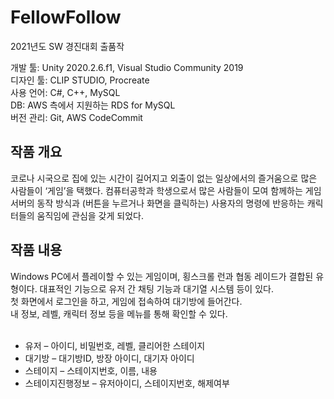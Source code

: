 # FellowFollow
2021년도 SW 경진대회 출품작 <br>

개발 툴: Unity 2020.2.6.f1, Visual Studio Community 2019 <br>
디자인 툴: CLIP STUDIO, Procreate <br>
사용 언어: C#, C++, MySQL  <br>
DB: AWS 측에서 지원하는 RDS for MySQL <br>
버전 관리: Git, AWS CodeCommit <br>

## 작품 개요
코로나 시국으로 집에 있는 시간이 길어지고 외출이 없는 일상에서의 즐거움으로 많은 사람들이 ‘게임’을 택했다. 컴퓨터공학과 학생으로서 많은 사람들이 모여 함께하는 게임 서버의 동작 방식과 (버튼을 누르거나 화면을 클릭하는) 사용자의 명령에 반응하는 캐릭터들의 움직임에 관심을 갖게 되었다. <br>

## 작품 내용
Windows PC에서 플레이할 수 있는 게임이며, 횡스크롤 런과 협동 레이드가 결합된 유형이다. 대표적인 기능으로 유저 간 채팅 기능과 대기열 시스템 등이 있다. <br>
첫 화면에서 로그인을 하고, 게임에 접속하여 대기방에 들어간다. <br>
내 정보, 레벨, 캐릭터 정보 등을 메뉴를 통해 확인할 수 있다. <br>
<br>
- 유저 – 아이디, 비밀번호, 레벨, 클리어한 스테이지
- 대기방 – 대기방ID, 방장 아이디, 대기자 아이디
- 스테이지 – 스테이지번호, 이름, 내용
- 스테이지진행정보 – 유저아이디, 스테이지번호, 해제여부

